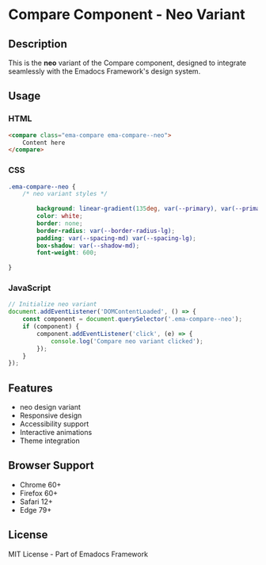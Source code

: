 # Compare Component - Neo Variant

## Description
This is the **neo** variant of the Compare component, designed to integrate seamlessly with the Emadocs Framework's design system.

## Usage

### HTML
```html
<compare class="ema-compare ema-compare--neo">
    Content here
</compare>
```

### CSS
```css
.ema-compare--neo {
    /* neo variant styles */
    
        background: linear-gradient(135deg, var(--primary), var(--primary-dark));
        color: white;
        border: none;
        border-radius: var(--border-radius-lg);
        padding: var(--spacing-md) var(--spacing-lg);
        box-shadow: var(--shadow-md);
        font-weight: 600;
    
}
```

### JavaScript
```javascript
// Initialize neo variant
document.addEventListener('DOMContentLoaded', () => {
    const component = document.querySelector('.ema-compare--neo');
    if (component) {
        component.addEventListener('click', (e) => {
            console.log('Compare neo variant clicked');
        });
    }
});
```

## Features
- neo design variant
- Responsive design
- Accessibility support
- Interactive animations
- Theme integration

## Browser Support
- Chrome 60+
- Firefox 60+
- Safari 12+
- Edge 79+

## License
MIT License - Part of Emadocs Framework
